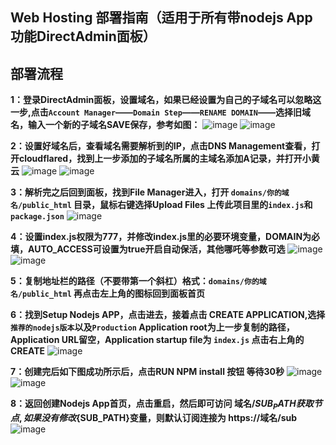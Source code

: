 ## Web Hosting 部署指南（适用于所有带nodejs App功能DirectAdmin面板）

## 部署流程

**1：登录DirectAdmin面板，设置域名，如果已经设置为自己的子域名可以忽略这一步,点击`Account Manager`——`Domain Step`——`RENAME DOMAIN`——选择旧域名，输入一个新的子域名SAVE保存，参考如图：**
![image](https://github.com/user-attachments/assets/01489234-9d9c-4f7e-bb74-13e628232b1e)
![image](https://github.com/user-attachments/assets/a665ec91-3ed3-4735-b6cd-16f1dbea9a4f)

**2：设置好域名后，查看域名需要解析到的IP，点击DNS Management查看，打开cloudflared，找到上一步添加的子域名所属的主域名添加A记录，并打开小黄云**
![image](https://github.com/user-attachments/assets/2ac30790-cdcf-4df9-8dbb-13f0a2eb6e17)
![image](https://github.com/user-attachments/assets/b70cfdfd-4280-4363-8d46-88ebe41e7b13)

**3：解析完之后回到面板，找到File Manager进入，打开 `domains/你的域名/public_html` 目录，鼠标右键选择Upload Files 上传此项目里的`index.js`和`package.json`**
![image](https://github.com/user-attachments/assets/1eb7692c-a208-4d42-b6bb-20048e8b9679)

**4：设置index.js权限为777，并修改index.js里的必要环境变量，DOMAIN为必填，AUTO_ACCESS可设置为true开启自动保活，其他哪吒等参数可选**
![image](https://github.com/user-attachments/assets/97a2b3b6-7288-48d0-88f4-7485f065a339)
![image](https://github.com/user-attachments/assets/1d565230-848e-430b-ad85-f9f007d4992f)

**5：复制地址栏的路径（不要带第一个斜杠）格式：`domains/你的域名/public_html` 再点击左上角的图标回到面板首页**

**6：找到Setup Nodejs APP，点击进去，接着点击 CREATE APPLICATION,选择`推荐的nodejs版本`以及`Production`
Application root为上一步复制的路径，Application URL留空，Application startup file为 `index.js` 点击右上角的CREATE**
![image](https://github.com/user-attachments/assets/6e491e76-fab0-499e-9d5e-d93b8451c3d9)

**7：创建完后如下图成功所示后，点击RUN NPM install 按钮 等待30秒**
![image](https://github.com/user-attachments/assets/57f96ac8-ccad-43e5-bb01-ade95b35a47d)
![image](https://github.com/user-attachments/assets/48879804-6a98-4e27-87bf-e4c248b85649)

**8：返回创建Nodejs App首页，点击重启，然后即可访问 域名/${SUB_PATH} 获取节点, 如果没有修改${SUB_PATH}变量，则默认订阅连接为 https://域名/sub**
![image](https://github.com/user-attachments/assets/758c990b-bb0b-4c21-bd6f-4a8a3333bb35)
